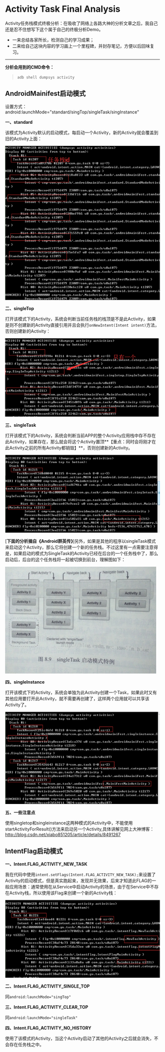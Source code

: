 # Activity Task Final Analysis

Activity任务栈模式终极分析：在吸收了网络上各路大神的分析文章之后，我自己还是忍不住想写下这个属于自己的终极分析Demo。

- 一来总结各家所长，检测自己的学习成果；
- 二来给自己这块内容的学习画上一个里程碑，并封存笔记，方便以后回味复习。


----------
**分析会用到的CMD命令：**
>  `adb shell dumpsys activity`

## AndroidMainifest启动模式 ##

设置方式：
    android:launchMode="standard/singTop/singleTask/singInstance"

**一、standard**

 该模式为Activity默认的启动模式，每启动一个Activity，新的Activity就会覆盖到旧的Activity上面：

 ![standard启动模式任务栈分析图](https://github.com/NateRobinson/Activity-Task-Final-Analysis/blob/master/imgs/1.png?raw=true)

**二、singleTop**
 
打开该模式下的Activity，系统会判断当前任务栈的栈顶是不是此Activity，如果是则不创建新的Activity直接引用并且会执行`onNewIntent(Intent intent)`方法，否则创建新的Activity：

![singletop启动模式任务栈分析图](https://github.com/NateRobinson/Activity-Task-Final-Analysis/blob/master/imgs/2.png?raw=true)
 
**三、singleTask**

打开该模式下的Activity，系统会判断当前APP的整个Activity应用栈中存不存在此Activity，如果存在，那么就会将这个Activity置顶**【重点：同时会将刚才在此Activity之前的所有Activity都销毁】**，否则创建新的Activity。

![singletask启动模式任务栈分析图](https://github.com/NateRobinson/Activity-Task-Final-Analysis/blob/master/imgs/3.png?raw=true)

[**下面的分析摘自《Android群英传》**]另外，如果是其他的程序以singleTask模式来启动这个Activity，那么它将创建一个新的任务栈。不过这里有一点需要注意得是，如果启动的模式为SingleTask的Activity已经在后台的一个任务栈中了，那么启动后，后台的这个任务栈将一起被切换到前台，理解图如下：

![singletask启动模式任务栈分析图](https://github.com/NateRobinson/Activity-Task-Final-Analysis/blob/master/imgs/4.png?raw=true)

**四、singleInstance**

打开该模式下的Activity，系统会单独为此Activity创建一个Task，如果此时又有其他应用要打开此Activity，就不需要再创建了，这样两个应用就可以共享该Activity了。

![singleinstance启动模式任务栈分析图](https://github.com/NateRobinson/Activity-Task-Final-Analysis/blob/master/imgs/5.png?raw=true)

**五、一些注意点**

使用singletop和singleinstance这两种模式的Activity中，不能使用startActivityForResult()方法来启动另一个Activity,具体讲解见网上大神博客：<a href="http://blog.csdn.net/xiabo851205/article/details/8491267" target="_blank" >http://blog.csdn.net/xiabo851205/article/details/8491267</a>

## IntentFlag启动模式 ##

**一、Intent.FLAG_ACTIVITY_NEW_TASK**

我在代码中使用`intent.setFlags(Intent.FLAG_ACTIVITY_NEW_TASK);`来设置了Activity的启动模式，但是真实跑起来，发现并无效果，后来才知道此FLAG的一般应用场景：通常使用在从Service中启动Activity的场景，由于在Service中不存在Activity栈，所以使用该Flag来创建一个新的Activity栈：


![FLAG_ACTIVITY_NEW_TASK启动模式任务栈分析图](https://github.com/NateRobinson/Activity-Task-Final-Analysis/blob/master/imgs/6.png?raw=true)

**二、Intent.FLAG_ACTIVITY_SINGLE_TOP**

同`android:launchMode="singTop"`

**三、Intent.FLAG_ACTIVITY_CLEAR_TOP**

同`android:launchMode="singleTask"`

**四、Intent.FLAG_ACTIVITY_NO_HISTORY**

使用了该模式的Activity，当这个Activity启动了其他的Activity之后就会消失，不会存在任务栈之中。